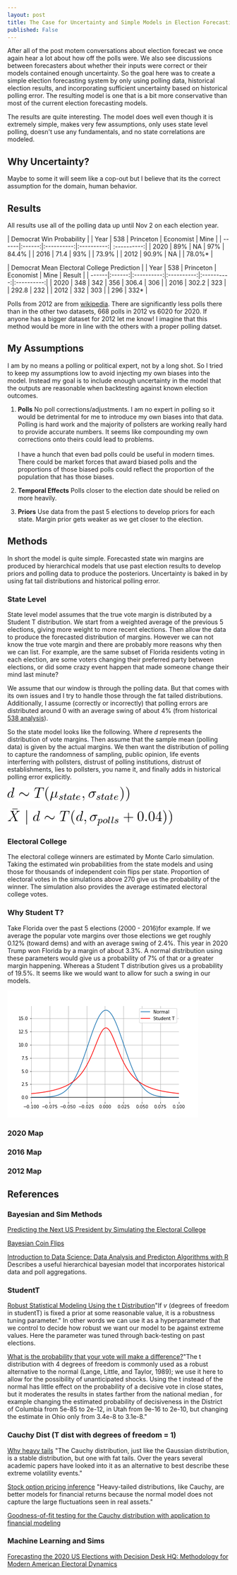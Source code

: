 ```yaml
---
layout: post
title: The Case for Uncertainty and Simple Models in Election Forecasting
published: False
---
```


After all of the post motem conversations about election forecast we once again hear a lot about how off the polls were. We also see discussions between forecasters about whether their inputs were correct or their models contained enough uncertainty. So the goal here was to create a simple election forecasting system by only using polling data, historical election results, and incorporating sufficient uncertainty based on historical polling error. The resulting model is one that is a bit more conservative than most of the current election forecasting models.

The results are quite interesting. The model does well even though it is extremely simple, makes very few assumptions, only uses state level polling, doesn't use any fundamentals, and no state correlations are modeled. 

## Why Uncertainty?

Maybe to some it will seem like a cop-out but I believe that its the correct assumption for the domain, human behavior. 

## Results

All results use all of the polling data up until Nov 2 on each election year. 

| Democrat Win Probability |
| Year | 538 | Princeton | Economist | Mine | 
| ------|:------:|:----------:|:----------:| :----------:|
| 2020 | 89%   | NA  | 97%  | 84.4% |
| 2016 | 71.4  | 93% |      | 73.9% |
| 2012 | 90.9% | NA  |      | 78.0%* |

| Democrat Mean Electoral College Prediction |
| Year | 538 | Princeton | Economist | Mine | Result |
| ------|:------:|:----------:|:----------:|:----------:|:----------:|
| 2020 | 348   | 342 | 356 | 306.4 | 306 |
| 2016 | 302.2 | 323 |     | 292.8 | 232 |
| 2012 | 332   | 303 |     |  296 | 332* |

Polls from 2012 are from [wikipedia](https://en.wikipedia.org/wiki/Statewide_opinion_polling_for_the_2012_United_States_presidential_election). There are significantly less polls there than in the other two datasets, 668 polls in 2012 vs 6020 for 2020. If anyone has a bigger dataset for 2012 let me know! I imagine that this method would be more in line with the others with a proper polling datset. 

## My Assumptions

I am by no means a polling or political expert, not by a long shot. So I tried to keep my assumptions low to avoid injecting my own biases into the model. Instead my goal is to include enough uncertainty in the model that the outputs are reasonable when backtesting against known election outcomes. 

1. **Polls** No poll corrections/adjustments. I am no expert in polling so it would be detrimental for me to introduce my own biases into that data. Polling is hard work and the majority of pollsters are working really hard to provide accurate numbers. It seems like compounding my own corrections onto theirs could lead to problems. <br/><br/> I have a hunch that even bad polls could be useful in modern times. There could be market forces that award biased polls and the proportions of those biased polls could reflect the proportion of the population that has those biases.   

2. **Temporal Effects** Polls closer to the election date should be relied on more heavily. 

3. **Priors** Use data from the past 5 elections to develop priors for each state. Margin prior gets weaker as we get closer to the election. 


## Methods

In short the model is quite simple. Forecasted state win margins are produced by hierarchical models that use past election results to develop priors and polling data to produce the posteriors. Uncertainty is baked in by using fat tail distributions and historical polling error. 

### State Level

State level model assumes that the true vote margin is distributed by a Student T distribution. We start from a weighted average of the previous 5 elections, giving more weight to more recent elections. Then allow the data to produce the forecasted distribution of margins. However we can not know the true vote margin and there are probably more reasons why then we can list. For example, are the same subset of Florida residents voting in each election, are some voters changing their preferred party between elections, or did some crazy event happen that made someone change their mind last minute?

We assume that our window is through the polling data. But that comes with its own issues and I try to handle those through the fat tailed distributions. Additionally, I assume (correctly or incorrectly) that polling errors are distributed around 0 with an average swing of about 4% (from historical [538 analysis](https://fivethirtyeight.com/features/the-polls-are-all-right/)). 

So the state model looks like the following. Where *d* represents the distribution of vote margins. Then assume that the sample mean (polling data) is given by the actual margins. We then want the distribution of polling to capture the randomness of sampling, public opinion, life events interferring with pollsters, distrust of polling institutions, distrust of establishments, lies to pollsters, you name it, and finally adds in historical polling error explicitly.  

![](images/prior.gif)

![](images/likelihood.gif)

### Electoral College

The electoral college winners are estimated by Monte Carlo simulation. Taking the estimated win probabilities from the state models and using those for thousands of independent coin flips per state. Proportion of electoral votes in the simulations above 270 give us the probability of the winner. The simulation also provides the average estimated electoral college votes. 

### Why Student T?

Take Florida over the past 5 elections (2000 - 2016)for example. If we average the popular vote margins over those elections we get roughly 0.12% (toward dems) and with an average swing of 2.4%. This year in 2020 Trump won Florida by a margin of about 3.3%. A normal distribution using these parameters would give us a probability of 7% of that or a greater margin happening. Whereas a Student T distribution gives us a probability of 19.5%. It seems like we would want to allow for such a swing in our models.

![](images/normal_vs_t.png)

### 2020 Map

### 2016 Map

### 2012 Map


## References

### Bayesian and Sim Methods
[Predicting the Next US President by Simulating the Electoral College](https://scholarship.claremont.edu/jhm/vol8/iss1/5/)

[Bayesian Coin Flips](https://www.thomasjpfan.com/2015/09/bayesian-coin-flips/)

[Introduction to Data Science: Data Analysis and Predicton Algorithms with R](https://rafalab.github.io/dsbook/models.html#election-forecasting) Describes a useful hierarchical bayesian model that incorporates historical data and poll aggregations. 

### StudentT
[Robust Statistical Modeling Using the t Distribution](https://escholarship.org/content/qt27s1d3h7/qt27s1d3h7.pdf)"If *v* (degrees of freedom in studentT) is fixed a prior at some reasonable value, it is a robustness tuning parameter." In other words we can use it as a hyperparameter that we control to decide how robust we want our model to be against extreme values. Here the parameter was tuned through back-testing on past elections. 

[What is the probability that your vote will make a difference?](https://www.nber.org/system/files/working_papers/w15220/w15220.pdf)"The t distribution with 4 degrees of freedom is commonly used as a robust alternative to the normal (Lange, Little, and Taylor, 1989); we use it here to allow for the possibility of unanticipated shocks. Using the t instead of the normal has little effect on the probability of a decisive vote in close states, but it moderates the results in states farther from the national median , for example changing the estimated probability of decisiveness in the District of Columbia from 5e-85 to 2e-12, in Utah from 9e-16 to 2e-10, but changing the estimate in Ohio only from 3.4e-8 to 3.1e-8."

### Cauchy Dist (T dist with degrees of freedom = 1)
[Why heavy tails](http://swer.wtamu.edu/sites/default/files/Data/swer%2014%20Harris.pdf)
"The Cauchy distribution, just like the Gaussian distribution, is a stable distribution, but one with fat tails. Over the years several academic papers have looked into it as an alternative to best describe these extreme volatility events." 

[Stock option pricing inference](https://thomasvilhena.com/2019/12/stock-option-pricing-inference)
"Heavy-tailed distributions, like Cauchy, are better models for financial returns because the normal model does not capture the large fluctuations seen in real assets." 

[Goodness-of-fit testing for the Cauchy distribution with application to financial modeling](https://www.sciencedirect.com/science/article/pii/S1018364718313193)

### Machine Learning and Sims
[Forecasting the 2020 US Elections with Decision Desk HQ: Methodology for Modern American Electoral Dynamics](https://hdsr.mitpress.mit.edu/pub/gach7e59/release/1)